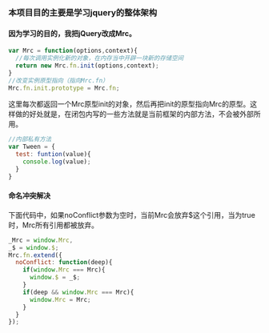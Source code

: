 ### 本项目目的主要是学习jquery的整体架构

#### 因为学习的目的，我把jQuery改成Mrc。
```javascript
var Mrc = function(options,context){
  //每次调用实例化新的对象，在内存当中开辟一块新的存储空间
  return new Mrc.fn.init(options,context);
}
//改变实例原型指向（指向Mrc.fn）
Mrc.fn.init.prototype = Mrc.fn;
```
这里每次都返回一个Mrc原型init的对象，然后再把init的原型指向Mrc的原型。这样做的好处就是，在闭包内写的一些方法就是当前框架的内部方法，不会被外部所用。
```javascript
//内部私有方法
var Tween = {
  test: funtion(value){
    console.log(value);
  }
}
```

#### 命名冲突解决
下面代码中，如果noConflict参数为空时，当前Mrc会放弃$这个引用，当为true时，Mrc所有引用都被放弃。
```javascript
_Mrc = window.Mrc,
_$ = window.$;
Mrc.fn.extend({
  noConflict: function(deep){
    if(window.Mrc === Mrc){
      window.$ = _$;
    }
    if(deep && window.Mrc === Mrc){
      window.Mrc = Mrc;
    }
  }
});
```
